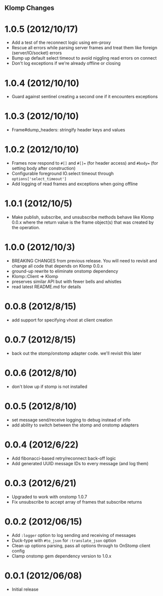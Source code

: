Klomp Changes
--------------------------------------------------------------------------------

1.0.5 (2012/10/17)
================================================================================

- Add a test of the reconnect logic using em-proxy
- Rescue all errors while parsing server frames and treat them like foreign
  (server/IO/socket) errors
- Bump up default select timeout to avoid niggling read errors on connect
- Don't log exceptions if we're already offline or closing

1.0.4 (2012/10/10)
================================================================================

- Guard against sentinel creating a second one if it encounters exceptions

1.0.3 (2012/10/10)
================================================================================

- Frame#dump_headers: stringify header keys and values

1.0.2 (2012/10/10)
================================================================================

- Frames now respond to `#[]` and `#[]=` (for header access) and `#body=` (for
  setting body after construction)
- Configurable foreground IO.select timeout through `options['select_timeout']`
- Add logging of read frames and exceptions when going offline

1.0.1 (2012/10/5)
================================================================================

- Make publish, subscribe, and unsubscribe methods behave like Klomp 0.0.x where
  the return value is the frame object(s) that was created by the operation.

1.0.0 (2012/10/3)
================================================================================

- BREAKING CHANGES from previous release. You will need to revisit and change
  all code that depends on Klomp 0.0.x
- ground-up rewrite to eliminate onstomp dependency
- Klomp::Client => Klomp
- preserves similar API but with fewer bells and whistles
- read latest README.md for details

0.0.8 (2012/8/15)
================================================================================

- add support for specifying vhost at client creation

0.0.7 (2012/8/15)
================================================================================

- back out the stomp/onstomp adapter code. we'll revisit this later

0.0.6 (2012/8/10)
================================================================================

- don't blow up if stomp is not installed

0.0.5 (2012/8/10)
================================================================================

- set message send/receive logging to debug instead of info
- add ability to switch between the stomp and onstomp adapters

0.0.4 (2012/6/22)
================================================================================

- Add fibonacci-based retry/reconnect back-off logic
- Add generated UUID message IDs to every message (and log them)

0.0.3 (2012/6/21)
================================================================================

- Upgraded to work with onstomp 1.0.7
- Fix unsubscribe to accept array of frames that subscribe returns

0.0.2 (2012/06/15)
================================================================================

- Add `:logger` option to log sending and receiving of messages
- Duck-type with `#to_json` for `:translate_json` option
- Clean up options parsing, pass all options through to OnStomp client config
- Clamp onstomp gem dependency version to 1.0.x

0.0.1 (2012/06/08)
================================================================================

- Initial release
